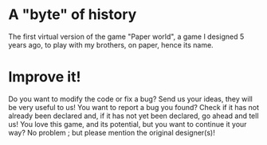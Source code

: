 # A "byte" of history
The first virtual version of the game "Paper world", a game I designed 5 years ago, to play with my brothers, on paper, hence its name.

# Improve it!
Do you want to modify the code or fix a bug? Send us your ideas, they will be very useful to us!
You want to report a bug you found? Check if it has not already been declared and, if it has not yet been declared, go ahead and tell us!
You love this game, and its potential, but you want to continue it your way? No problem ; but please mention the original designer(s)!
